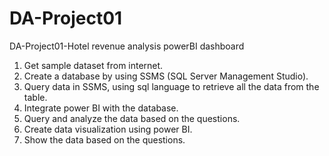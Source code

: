 # DA-Project01
DA-Project01-Hotel revenue analysis powerBI dashboard 

1. Get sample dataset from internet.
2. Create a database by using SSMS (SQL Server Management Studio).
3. Query data in SSMS, using sql language to retrieve all the data from the table.
4. Integrate power BI with the database.
5. Query and analyze the data based on the questions.
6. Create data visualization using power BI.
7. Show the data based on the questions.
